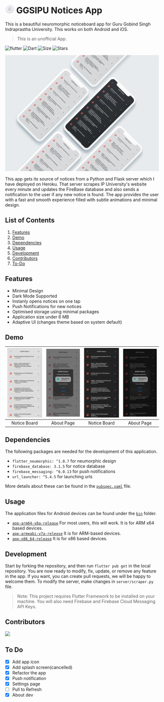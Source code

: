 # <img src="android/app/src/main/res/mipmap-xxhdpi/ic_launcher.png" alt="icon" width=30> GGSIPU Notices App

This is a beautiful neuromorphic noticeboard app for Guru Gobind Singh Indraprastha University. This works on both Android and iOS.
>This is an unofficial App.

![flutter](https://img.shields.io/badge/Flutter-Framework-green?logo=flutter)
![Dart](https://img.shields.io/badge/Dart-Language-blue?logo=dart)
![Size](https://img.shields.io/github/repo-size/LiquidatorCoder/ggsipu_notice?color=green)
![Stars](https://img.shields.io/github/stars/LiquidatorCoder/ggsipu_notice?color=blue)


![ggsipu_notice UI Mockup](demo/GGSIPU_Mockup.jpg)

This app gets its source of notices from a Python and Flask server which I have deployed on Heroku. That server scrapes IP University's website every minute and updates the FireBase database and also sends a notification to the user if any new notice is found. The app provides the user with a fast and smooth experience filled with subtle animations and minimal design.

## List of Contents

1. [Features](#features)
2. [Demo](#demo)
3. [Dependencies](#dependencies)
4. [Usage](#usage)
5. [Development](#development)
6. [Contributors](#contributors)
7. [To-Do](#to-do)

## Features

- Minimal Design
- Dark Mode Supported
- Instanly opens notices on one tap
- Push Notifications for new notices
- Optimised storage using minimal packages
- Application size under 6 MB
- Adaptive UI (changes theme based on system default)

## Demo


| ![](demo/2.jpg) | ![](demo/4.jpg) | ![](demo/1.jpg) | ![](demo/3.jpg) |
| :-------------: | :-------------: | :-------------: | :-------------: |
|   Notice Board  |  About Page     |  Notice Board   |  About Page     |

## Dependencies

The following packages are needed for the development of this application.

- `flutter_neumorphic: ^1.0.7` for neumorphic design
- `firebase_database: 3.1.5` for notice database
- `firebase_messaging: ^6.0.13` for push notifications
- `url_launcher: ^5.4.5` for launching urls

More details about these can be found in the [`pubspec.yaml`](https://github.com/LiquidatorCoder/ggsipu_notice/tree/master/pubspec.yaml) file.

## Usage

The application files for Android devices can be found under the [`bin`](https://github.com/LiquidatorCoder/ggsipu_notice/tree/master/bin) folder.
- [`app-arm64-v8a-release`](/bin/app-arm64-v8a-release.apk) For most users, this will work. It is for ARM x64 based devices.
- [`app-armeabi-v7a-release`](/bin/app-armeabi-v7a-release.apk) It is for ARM-based devices.
- [`app-x86_64-release`](/bin/app-x86_64-release.apk) It is for x86 based devices.


## Development

Start by forking the repository, and then run `flutter pub get` in the local repository. You are now ready to modify, fix, update, or remove any feature in the app. If you want, you can create pull requests, we will be happy to welcome them.
To modify the server, make changes in `server/scraper.py` file.
>Note: This project requires Flutter Framework to be installed on your machine. You will also need Firebase and Firebase Cloud Messaging API Keys.

## Contributors

<a href="https://github.com/LiquidatorCoder/ggsipu_notice/graphs/contributors">
  <img src="https://contributors-img.web.app/image?repo=LiquidatorCoder/ggsipu_notice" />
</a>

## To Do

- [x] Add app icon
- [x] Add splash screen(cancelled)
- [x] Refactor the app
- [x] Push notification
- [x] Settings page
- [ ] Pull to Refresh
- [x] About dev